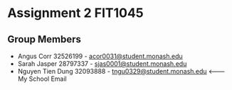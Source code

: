 # Assignment 2 FIT1045

## Group Members
- Angus Corr 32526199 - acor0031@student.monash.edu
- Sarah Jasper 28797337 - sjas0001@student.monash.edu
- Nguyen Tien Dung 32093888 - tngu0329@student.monash.edu <--- My School Email
